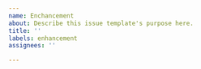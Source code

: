 ```yaml
---
name: Enchancement
about: Describe this issue template's purpose here.
title: ''
labels: enhancement
assignees: ''

---
```



